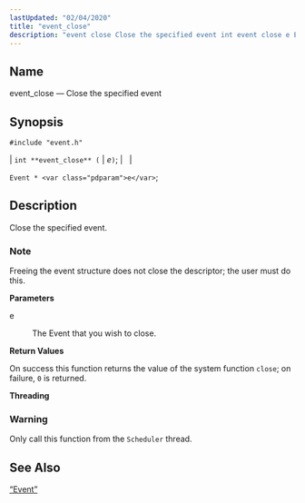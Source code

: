 ```yaml
---
lastUpdated: "02/04/2020"
title: "event_close"
description: "event close Close the specified event int event close e Event e Close the specified event Freeing the event structure does not close the descriptor the user must do this e The Event that you wish to close On success this function returns the value of the system function close..."
---
```


<a name="apis.event_close"></a> 
## Name

event_close — Close the specified event

## Synopsis

`#include "event.h"`

| `int **event_close** (` | <var class="pdparam">e</var>`)`; |   |

`Event * <var class="pdparam">e</var>`;<a name="idp51539328"></a> 
## Description

Close the specified event.

### Note

Freeing the event structure does not close the descriptor; the user must do this.

**<a name="idp51541520"></a> Parameters**

<dl class="variablelist">

<dt>e</dt>

<dd>

The Event that you wish to close.

</dd>

</dl>

**<a name="idp51544256"></a> Return Values**

On success this function returns the value of the system function `close`; on failure, `0` is returned.

**<a name="idp51546128"></a> Threading**
### Warning

Only call this function from the `Scheduler` thread.

<a name="idp51548432"></a> 
## See Also

[“Event”](/momentum/3/3-api/structs-event)